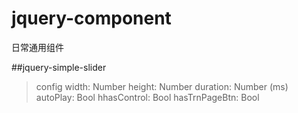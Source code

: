 jquery-component
================

日常通用组件

##jquery-simple-slider
  
>config
width: Number
height: Number
duration: Number (ms)
autoPlay: Bool
hhasControl: Bool
hasTrnPageBtn: Bool
